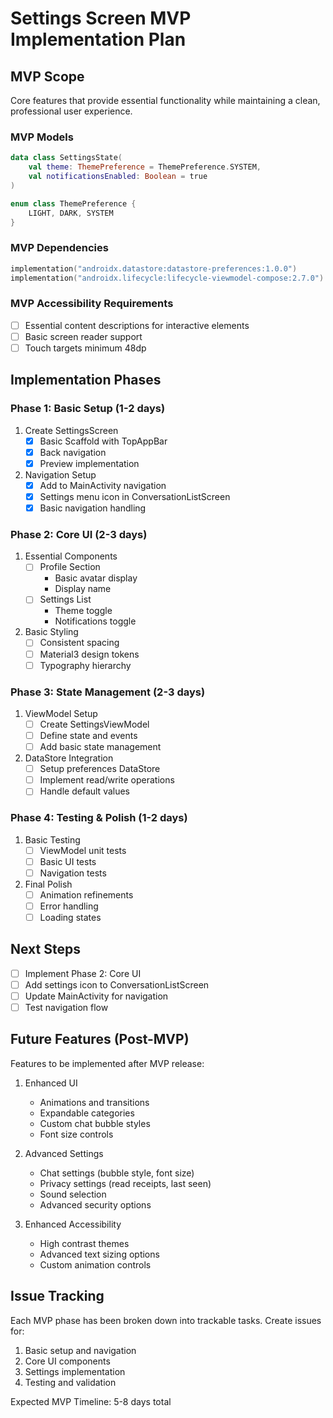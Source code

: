 # Settings Screen MVP Implementation Plan

## MVP Scope
Core features that provide essential functionality while maintaining a clean, professional user experience.

### MVP Models
```kotlin
data class SettingsState(
    val theme: ThemePreference = ThemePreference.SYSTEM,
    val notificationsEnabled: Boolean = true
)

enum class ThemePreference {
    LIGHT, DARK, SYSTEM
}
```

### MVP Dependencies
```kotlin
implementation("androidx.datastore:datastore-preferences:1.0.0")
implementation("androidx.lifecycle:lifecycle-viewmodel-compose:2.7.0")
```

### MVP Accessibility Requirements
- [ ] Essential content descriptions for interactive elements
- [ ] Basic screen reader support
- [ ] Touch targets minimum 48dp

## Implementation Phases

### Phase 1: Basic Setup (1-2 days)
1. Create SettingsScreen 
   - [x] Basic Scaffold with TopAppBar
   - [x] Back navigation
   - [x] Preview implementation

2. Navigation Setup 
   - [x] Add to MainActivity navigation
   - [x] Settings menu icon in ConversationListScreen
   - [x] Basic navigation handling

### Phase 2: Core UI (2-3 days)
1. Essential Components
   - [ ] Profile Section
     - Basic avatar display
     - Display name
   - [ ] Settings List
     - Theme toggle
     - Notifications toggle

2. Basic Styling
   - [ ] Consistent spacing
   - [ ] Material3 design tokens
   - [ ] Typography hierarchy

### Phase 3: State Management (2-3 days)
1. ViewModel Setup
   - [ ] Create SettingsViewModel
   - [ ] Define state and events
   - [ ] Add basic state management

2. DataStore Integration
   - [ ] Setup preferences DataStore
   - [ ] Implement read/write operations
   - [ ] Handle default values

### Phase 4: Testing & Polish (1-2 days)
1. Basic Testing
   - [ ] ViewModel unit tests
   - [ ] Basic UI tests
   - [ ] Navigation tests

2. Final Polish
   - [ ] Animation refinements
   - [ ] Error handling
   - [ ] Loading states

## Next Steps
- [ ] Implement Phase 2: Core UI
- [ ] Add settings icon to ConversationListScreen
- [ ] Update MainActivity for navigation
- [ ] Test navigation flow

## Future Features (Post-MVP)
Features to be implemented after MVP release:

1. Enhanced UI
   - Animations and transitions
   - Expandable categories
   - Custom chat bubble styles
   - Font size controls

2. Advanced Settings
   - Chat settings (bubble style, font size)
   - Privacy settings (read receipts, last seen)
   - Sound selection
   - Advanced security options

3. Enhanced Accessibility
   - High contrast themes
   - Advanced text sizing options
   - Custom animation controls

## Issue Tracking
Each MVP phase has been broken down into trackable tasks. Create issues for:
1. Basic setup and navigation
2. Core UI components
3. Settings implementation
4. Testing and validation

Expected MVP Timeline: 5-8 days total
